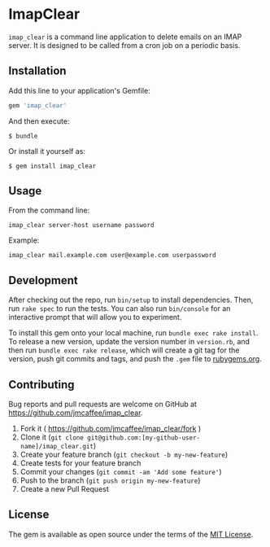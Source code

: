 # ImapClear

`imap_clear` is a command line application to delete emails on an IMAP server.
It is designed to be called from a cron job on a periodic basis.

## Installation

Add this line to your application's Gemfile:

```ruby
gem 'imap_clear'
```

And then execute:

    $ bundle

Or install it yourself as:

    $ gem install imap_clear

## Usage

From the command line:

    imap_clear server-host username password

Example:

    imap_clear mail.example.com user@example.com userpassword


## Development

After checking out the repo, run `bin/setup` to install dependencies. Then, run `rake spec` to run the tests. You can also run `bin/console` for an interactive prompt that will allow you to experiment.

To install this gem onto your local machine, run `bundle exec rake install`. To release a new version, update the version number in `version.rb`, and then run `bundle exec rake release`, which will create a git tag for the version, push git commits and tags, and push the `.gem` file to [rubygems.org](https://rubygems.org).

## Contributing

Bug reports and pull requests are welcome on GitHub at https://github.com/jmcaffee/imap_clear.

1. Fork it ( https://github.com/jmcaffee/imap_clear/fork )
1. Clone it (`git clone git@github.com:[my-github-user-name]/imap_clear.git`)
2. Create your feature branch (`git checkout -b my-new-feature`)
3. Create tests for your feature branch
4. Commit your changes (`git commit -am 'Add some feature'`)
5. Push to the branch (`git push origin my-new-feature`)
6. Create a new Pull Request


## License

The gem is available as open source under the terms of the [MIT License](http://opensource.org/licenses/MIT).

